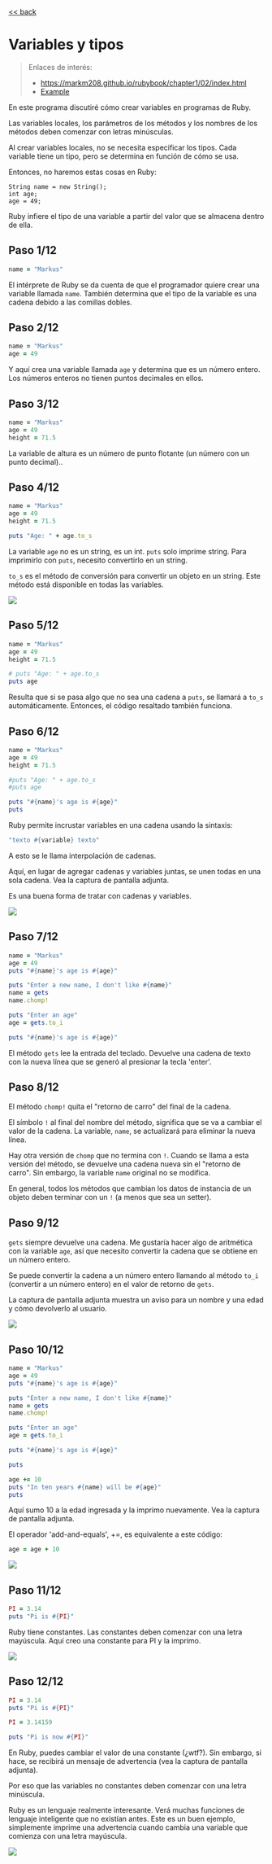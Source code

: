 [<< back](README.md)

# Variables y tipos

> Enlaces de interés:
> * https://markm208.github.io/rubybook/chapter1/02/index.html
> * [Example](files/02.rb)

En este programa discutiré cómo crear variables en programas de Ruby.

Las variables locales, los parámetros de los métodos y los nombres de los métodos deben comenzar con letras minúsculas.

Al crear variables locales, no se necesita especificar los tipos. Cada variable tiene un tipo, pero se determina en función de cómo se usa.

Entonces, no haremos estas cosas en Ruby:
```
String name = new String();
int age;
age = 49;
```

Ruby infiere el tipo de una variable a partir del valor que se almacena dentro de ella.

## Paso 1/12

```ruby
name = "Markus"
```

El intérprete de Ruby se da cuenta de que el programador quiere crear una variable llamada `name`. También determina que el tipo de la variable es una cadena debido a las comillas dobles.

## Paso 2/12

```ruby
name = "Markus"
age = 49
```

Y aquí crea una variable llamada `age` y determina que es un número entero. Los números enteros no tienen puntos decimales en ellos.

## Paso 3/12

```ruby
name = "Markus"
age = 49
height = 71.5
```

La variable de altura es un número de punto flotante (un número con un punto decimal)..

## Paso 4/12

```ruby
name = "Markus"
age = 49
height = 71.5

puts "Age: " + age.to_s
```

La variable `age` no es un string, es un int. `puts` solo imprime string. Para imprimirlo con `puts`, necesito convertirlo en un string.

`to_s` es el método de conversión para convertir un objeto en un string. Este método está disponible en todas las variables.

![](https://markm208.github.io/rubybook/chapter1/02/media/images/1662644737179-01.png)

## Paso 5/12

```ruby
name = "Markus"
age = 49
height = 71.5

# puts "Age: " + age.to_s
puts age
```

Resulta que si se pasa algo que no sea una cadena a `puts`, se llamará a `to_s` automáticamente. Entonces, el código resaltado también funciona.

## Paso 6/12

```ruby
name = "Markus"
age = 49
height = 71.5

#puts "Age: " + age.to_s
#puts age

puts "#{name}'s age is #{age}"
puts
```

Ruby permite incrustar variables en una cadena usando la sintaxis:

```ruby
"texto #{variable} texto"
```

A esto se le llama interpolación de cadenas.

Aquí, en lugar de agregar cadenas y variables juntas, se unen todas en una sola cadena. Vea la captura de pantalla adjunta.

Es una buena forma de tratar con cadenas y variables.

![](https://markm208.github.io/rubybook/chapter1/02/media/images/1662644937914-02.png)

## Paso 7/12

```ruby
name = "Markus"
age = 49
puts "#{name}'s age is #{age}"

puts "Enter a new name, I don't like #{name}"
name = gets
name.chomp!

puts "Enter an age"
age = gets.to_i

puts "#{name}'s age is #{age}"
```

El método `gets` lee la entrada del teclado. Devuelve una cadena de texto con la nueva línea que se generó al presionar la tecla 'enter'.

## Paso 8/12

El método `chomp!` quita el "retorno de carro" del final de la cadena.

El símbolo `!` al final del nombre del método, significa que se va a cambiar el valor de la cadena. La variable, `name`, se actualizará para eliminar la nueva línea.

Hay otra versión de `chomp` que no termina con `!`. Cuando se llama a esta versión del método, se devuelve una cadena nueva sin el "retorno de carro". Sin embargo, la variable `name` original no se modifica.

En general, todos los métodos que cambian los datos de instancia de un objeto deben terminar con un `!` (a menos que sea un setter).

## Paso 9/12

`gets` siempre devuelve una cadena. Me gustaría hacer algo de aritmética con la variable `age`, así que necesito convertir la cadena que se obtiene en un número entero.

Se puede convertir la cadena a un número entero llamando al método `to_i` (convertir a un número entero) en el valor de retorno de `gets`.

La captura de pantalla adjunta muestra un aviso para un nombre y una edad y cómo devolverlo al usuario.

![](https://markm208.github.io/rubybook/chapter1/02/media/images/1662646572961-03.png)

## Paso 10/12

```ruby
name = "Markus"
age = 49
puts "#{name}'s age is #{age}"

puts "Enter a new name, I don't like #{name}"
name = gets
name.chomp!

puts "Enter an age"
age = gets.to_i

puts "#{name}'s age is #{age}"

puts

age += 10
puts "In ten years #{name} will be #{age}"
puts
```

Aquí sumo 10 a la edad ingresada y la imprimo nuevamente. Vea la captura de pantalla adjunta.

El operador 'add-and-equals', +=, es equivalente a este código:

```ruby
age = age + 10
```

![](https://markm208.github.io/rubybook/chapter1/02/media/images/1662646649366-04.png)

## Paso 11/12

```ruby
PI = 3.14
puts "Pi is #{PI}"
```

Ruby tiene constantes. Las constantes deben comenzar con una letra mayúscula. Aquí creo una constante para PI y la imprimo.

![](https://markm208.github.io/rubybook/chapter1/02/media/images/1662646739912-05.png)


## Paso 12/12

```ruby
PI = 3.14
puts "Pi is #{PI}"

PI = 3.14159

puts "Pi is now #{PI}"
```

En Ruby, puedes cambiar el valor de una constante (¿wtf?). Sin embargo, si hace, se recibirá un mensaje de advertencia (vea la captura de pantalla adjunta).

Por eso que las variables no constantes deben comenzar con una letra minúscula.

Ruby es un lenguaje realmente interesante. Verá muchas funciones de lenguaje inteligente que no existían antes. Este es un buen ejemplo, simplemente imprime una advertencia cuando cambia una variable que comienza con una letra mayúscula.

![](https://markm208.github.io/rubybook/chapter1/02/media/images/1662646816273-06.png)
